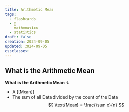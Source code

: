```yaml
---
title: Arithmetic Mean
tags:
  - flashcards
  - 🌱
  - mathematics
  - statistics
draft: false
creation: 2024-09-05
updated: 2024-09-05
cssclasses: 
---
```

## What is the Arithmetic Mean

**What is the Arithmetic Mean**
↓
- A [[Mean]]
- The sum of all Data divided by the count of the Data
$$
\text{Mean} = \frac{\sum x}{n}
$$
<!--SR:!2024-12-13,4,270-->

